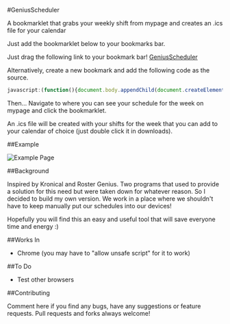 #GeniusScheduler

A bookmarklet that grabs your weekly shift from mypage and creates an .ics file for your calendar

Just add the bookmarklet below to your bookmarks bar.

Just drag the following link to your bookmark bar!
[GeniusScheduler](javascript:(function(){document.body.appendChild(document.createElement('script')).src='http://www.curiousrhythms.com/genius-scheduler/script.js';})();)

Alternatively, create a new bookmark and add the following code as the source.

```javascript
javascript:(function(){document.body.appendChild(document.createElement('script')).src='http://www.curiousrhythms.com/genius-scheduler/script.js';})();
```

Then...
Navigate to where you can see your schedule for the week on mypage and click the bookmarklet.

An .ics file will be created with your shifts for the week that you can add to your calendar of choice (just double click it in downloads).

##Example

![Example Page](https://github.com/aricallen/genius-scheduler/screenshot.jpg)

##Background

Inspired by Kronical and Roster Genius. Two programs that used to provide a solution for this need but were taken down for whatever reason. So I decided to build my own version. We work in a place where we shouldn't have to keep manually put our schedules into our devices!

Hopefully you will find this an easy and useful tool that will save everyone time and energy :)

##Works In

- Chrome (you may have to "allow unsafe script" for it to work)

##To Do

- Test other browsers

##Contributing

Comment here if you find any bugs, have any suggestions or feature requests. Pull requests and forks always welcome!

